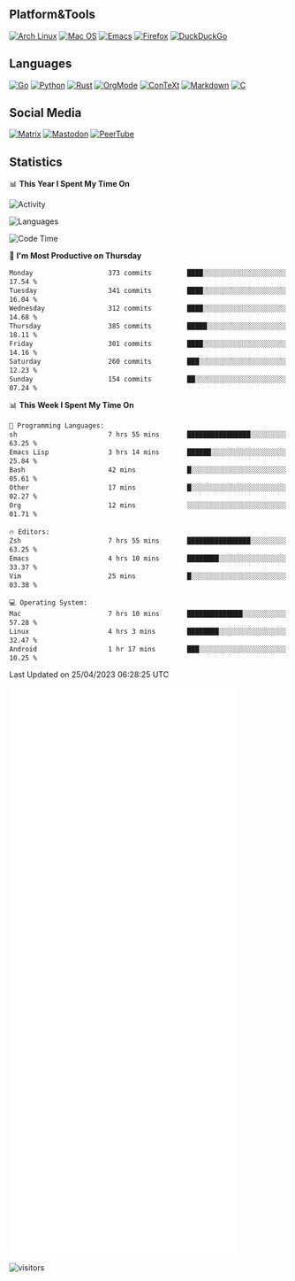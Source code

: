 ## Platform&Tools

[![Arch Linux](https://img.shields.io/badge/ArchLinux-1793D1?logo=arch-linux&logoColor=fff&style=flat-square)](https://archlinux.org/)
[![Mac OS](https://img.shields.io/badge/MacOS-000000?style=flat-square&logo=macos&logoColor=F0F0F0)](https://www.apple.com/macos/)
[![Emacs](https://img.shields.io/badge/Emacs-%237F5AB6.svg?&style=flat-square&logo=gnu-emacs&logoColor=white)](https://www.gnu.org/software/emacs/)
[![Firefox](https://img.shields.io/badge/Firefox-FF7139?style=flat-square&logo=Firefox-Browser&logoColor=white)](https://firefox.com/)
[![DuckDuckGo](https://img.shields.io/badge/DuckDuckGo-DE5833?style=flat-square&logo=DuckDuckGo&logoColor=white)](https://duckduckgo.com/)

## Languages

[![Go](https://img.shields.io/badge/Golang-%2300ADD8.svg?style=flat-square&logo=go&logoColor=white)](https://golang.org/)
[![Python](https://img.shields.io/badge/Python-3670A0?style=flat-square&logo=python&logoColor=ffdd54)](https://www.python.org/)
[![Rust](https://img.shields.io/badge/Rust-%23000000.svg?style=flat-square&logo=rust&logoColor=white)](https://www.rust-lang.org/)
[![OrgMode](https://img.shields.io/badge/OrgMode-%23000000.svg?style=flat-square&logo=org&logoColor=white)](https://orgmode.org/)
[![ConTeXt](https://img.shields.io/badge/ConTeXt-%23008080.svg?style=flat-square&logo=latex&logoColor=white)](https://contextgarden.net/)
[![Markdown](https://img.shields.io/badge/MarkDown-%23000000.svg?style=flat-square&logo=markdown&logoColor=white)](https://daringfireball.net/projects/markdown/)
[![C](https://img.shields.io/badge/C-%2300599C.svg?style=flat-square&logo=c&logoColor=white)](https://www.iso.org/standard/74528.html)

## Social Media
<!--[![Telegram](https://img.shields.io/badge/SteamedFish-2CA5E0?style=social&logo=telegram&logoColor=white)](https://t.me/SteamedFish)-->

[![Matrix](https://img.shields.io/badge/SteamedFish-2CA5E0?style=social&logo=matrix&logoColor=black)](https://matrix.to/#/@i:steamedfish.org)
[![Mastodon](https://img.shields.io/mastodon/follow/109596467238113271?domain=https%3A%2F%2Fmastodon.steamedfish.org%2F&style=social)](https://steamedfish.org/@SteamedFish)
[![PeerTube](https://img.shields.io/badge/PeerTube-23000000.svg?logo=peertube&style=social)](https://peertube.steamedfish.org/)

## Statistics


📊 **This Year I Spent My Time On** 

![Activity](https://wakatime.com/share/@SteamedFish/7529f30a-f1b7-40a4-8d09-e6d855cb7a13.png)

![Languages](https://wakatime.com/share/@SteamedFish/1c5e5366-0e9e-40d8-ac85-d630f61b69c6.svg)

<!--START_SECTION:waka-->
![Code Time](http://img.shields.io/badge/Code%20Time-2%2C421%20hrs%2048%20mins-blue)

📅 **I'm Most Productive on Thursday** 

```text
Monday                   373 commits         ████░░░░░░░░░░░░░░░░░░░░░   17.54 % 
Tuesday                  341 commits         ████░░░░░░░░░░░░░░░░░░░░░   16.04 % 
Wednesday                312 commits         ████░░░░░░░░░░░░░░░░░░░░░   14.68 % 
Thursday                 385 commits         █████░░░░░░░░░░░░░░░░░░░░   18.11 % 
Friday                   301 commits         ████░░░░░░░░░░░░░░░░░░░░░   14.16 % 
Saturday                 260 commits         ███░░░░░░░░░░░░░░░░░░░░░░   12.23 % 
Sunday                   154 commits         ██░░░░░░░░░░░░░░░░░░░░░░░   07.24 % 
```


📊 **This Week I Spent My Time On** 

```text
💬 Programming Languages: 
sh                       7 hrs 55 mins       ████████████████░░░░░░░░░   63.25 % 
Emacs Lisp               3 hrs 14 mins       ██████░░░░░░░░░░░░░░░░░░░   25.84 % 
Bash                     42 mins             █░░░░░░░░░░░░░░░░░░░░░░░░   05.61 % 
Other                    17 mins             █░░░░░░░░░░░░░░░░░░░░░░░░   02.27 % 
Org                      12 mins             ░░░░░░░░░░░░░░░░░░░░░░░░░   01.71 % 

🔥 Editors: 
Zsh                      7 hrs 55 mins       ████████████████░░░░░░░░░   63.25 % 
Emacs                    4 hrs 10 mins       ████████░░░░░░░░░░░░░░░░░   33.37 % 
Vim                      25 mins             █░░░░░░░░░░░░░░░░░░░░░░░░   03.38 % 

💻 Operating System: 
Mac                      7 hrs 10 mins       ██████████████░░░░░░░░░░░   57.28 % 
Linux                    4 hrs 3 mins        ████████░░░░░░░░░░░░░░░░░   32.47 % 
Android                  1 hr 17 mins        ███░░░░░░░░░░░░░░░░░░░░░░   10.25 % 
```


 Last Updated on 25/04/2023 06:28:25 UTC
<!--END_SECTION:waka-->


![Metrics](https://github.com/SteamedFish/SteamedFish/blob/master/github-metrics.svg)


![visitors](https://visitor-badge.laobi.icu/badge?page_id=SteamedFish.SteamedFish)

